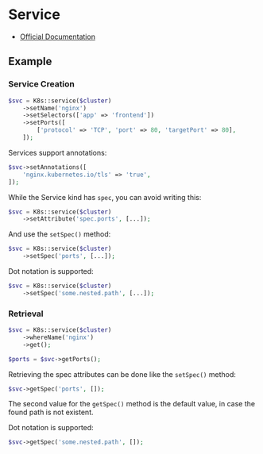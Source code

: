 # Service

- [Official Documentation](https://kubernetes.io/docs/concepts/services-networking/service/)

## Example

### Service Creation

```php
$svc = K8s::service($cluster)
    ->setName('nginx')
    ->setSelectors(['app' => 'frontend'])
    ->setPorts([
        ['protocol' => 'TCP', 'port' => 80, 'targetPort' => 80],
    ]);
```

Services support annotations:

```php
$svc->setAnnotations([
    'nginx.kubernetes.io/tls' => 'true',
]);
```

While the Service kind has `spec`, you can avoid writing this:

```php
$svc = K8s::service($cluster)
    ->setAttribute('spec.ports', [...]);
```

And use the `setSpec()` method:

```php
$svc = K8s::service($cluster)
    ->setSpec('ports', [...]);
```

Dot notation is supported:

```php
$svc = K8s::service($cluster)
    ->setSpec('some.nested.path', [...]);
```

### Retrieval

```php
$svc = K8s::service($cluster)
    ->whereName('nginx')
    ->get();

$ports = $svc->getPorts();
```

Retrieving the spec attributes can be done like the `setSpec()` method:

```php
$svc->getSpec('ports', []);
```

The second value for the `getSpec()` method is the default value, in case the found path is not existent.

Dot notation is supported:

```php
$svc->getSpec('some.nested.path', []);
```
